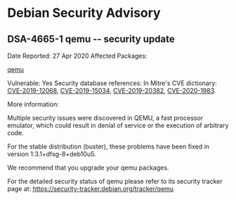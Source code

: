 
Debian Security Advisory
========================


DSA-4665-1 qemu -- security update
----------------------------------



Date Reported:
27 Apr 2020
Affected Packages:

[qemu](https://packages.debian.org/src:qemu)

Vulnerable:
Yes
Security database references:
In Mitre's CVE dictionary: [CVE-2019-12068](https://security-tracker.debian.org/tracker/CVE-2019-12068), [CVE-2019-15034](https://security-tracker.debian.org/tracker/CVE-2019-15034), [CVE-2019-20382](https://security-tracker.debian.org/tracker/CVE-2019-20382), [CVE-2020-1983](https://security-tracker.debian.org/tracker/CVE-2020-1983).  

More information:

Multiple security issues were discovered in QEMU, a fast processor emulator,
which could result in denial of service or the execution of arbitrary code.


For the stable distribution (buster), these problems have been fixed in
version 1:3.1+dfsg-8+deb10u5.


We recommend that you upgrade your qemu packages.


For the detailed security status of qemu please refer to
its security tracker page at:
<https://security-tracker.debian.org/tracker/qemu>





